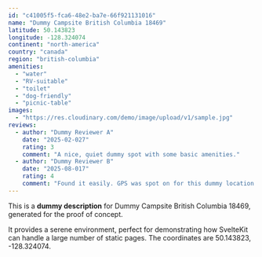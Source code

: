 ```yaml
---
id: "c41005f5-fca6-48e2-ba7e-66f921131016"
name: "Dummy Campsite British Columbia 18469"
latitude: 50.143823
longitude: -128.324074
continent: "north-america"
country: "canada"
region: "british-columbia"
amenities:
  - "water"
  - "RV-suitable"
  - "toilet"
  - "dog-friendly"
  - "picnic-table"
images:
  - "https://res.cloudinary.com/demo/image/upload/v1/sample.jpg"
reviews:
  - author: "Dummy Reviewer A"
    date: "2025-02-027"
    rating: 3
    comment: "A nice, quiet dummy spot with some basic amenities."
  - author: "Dummy Reviewer B"
    date: "2025-08-017"
    rating: 4
    comment: "Found it easily. GPS was spot on for this dummy location."
---
```


This is a **dummy description** for Dummy Campsite British Columbia 18469, generated for the proof of concept.

It provides a serene environment, perfect for demonstrating how SvelteKit can handle a large number of static pages. The coordinates are 50.143823, -128.324074.

